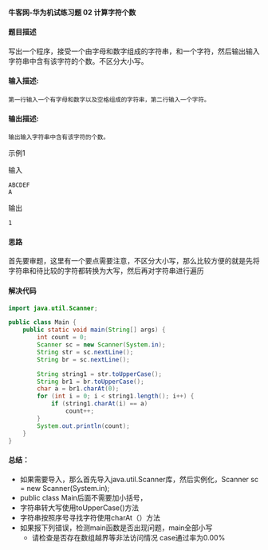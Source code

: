 #### 牛客网-华为机试练习题 02 计算字符个数

#### 题目描述

写出一个程序，接受一个由字母和数字组成的字符串，和一个字符，然后输出输入字符串中含有该字符的个数。不区分大小写。

#### 输入描述:

```
第一行输入一个有字母和数字以及空格组成的字符串，第二行输入一个字符。
```

#### 输出描述:

```
输出输入字符串中含有该字符的个数。
```

示例1

输入

```
ABCDEF
A
```

输出

```
1
```

#### 思路

首先要审题，这里有一个要点需要注意，不区分大小写，那么比较方便的就是先将字符串和待比较的字符都转换为大写，然后再对字符串进行遍历

#### 解决代码

```java
import java.util.Scanner;

public class Main {
    public static void main(String[] args) {
        int count = 0;
        Scanner sc = new Scanner(System.in);
        String str = sc.nextLine();
        String br = sc.nextLine();

        String string1 = str.toUpperCase();
        String br1 = br.toUpperCase();
        char a = br1.charAt(0);
        for (int i = 0; i < string1.length(); i++) {
            if (string1.charAt(i) == a)
                count++;
        }
        System.out.println(count);
    }
}
```

#### 总结：

* 如果需要导入，那么首先导入java.util.Scanner库，然后实例化，Scanner sc = new Scanner(System.in);
* public class Main后面不需要加小括号，
* 字符串转大写使用toUpperCase()方法
* 字符串按照序号寻找字符使用charAt（）方法
* 如果报下列错误，检测main函数是否出现问题，main全部小写
    * 请检查是否存在数组越界等非法访问情况 case通过率为0.00%